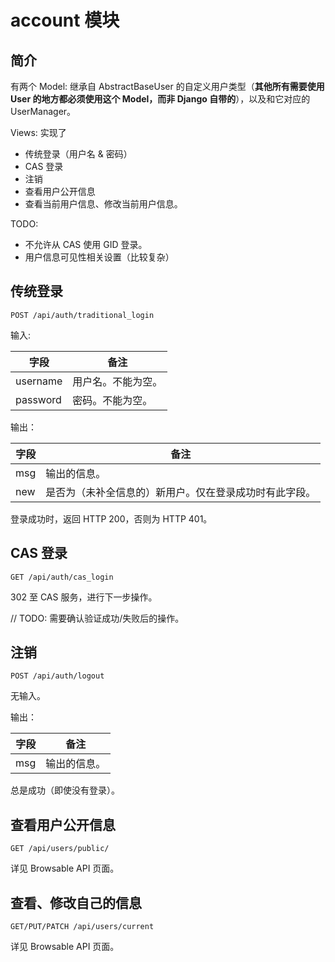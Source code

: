 # account 模块

## 简介

有两个 Model: 继承自 AbstractBaseUser 的自定义用户类型（**其他所有需要使用 User 的地方都必须使用这个 Model，而非 Django 自带的**），以及和它对应的 UserManager。

Views: 实现了

- 传统登录（用户名 & 密码）
- CAS 登录
- 注销
- 查看用户公开信息
- 查看当前用户信息、修改当前用户信息。

TODO:

- 不允许从 CAS 使用 GID 登录。
- 用户信息可见性相关设置（比较复杂）

## 传统登录

`POST /api/auth/traditional_login`

输入:

| 字段 | 备注 |
| -- | -- |
| username | 用户名。不能为空。 |
| password | 密码。不能为空。 |

输出：

| 字段 | 备注 |
| -- | -- |
| msg | 输出的信息。 |
| new | 是否为（未补全信息的）新用户。仅在登录成功时有此字段。 |

登录成功时，返回 HTTP 200，否则为 HTTP 401。

## CAS 登录

`GET /api/auth/cas_login`

302 至 CAS 服务，进行下一步操作。

// TODO: 需要确认验证成功/失败后的操作。

## 注销

`POST /api/auth/logout`

无输入。

输出：

| 字段 | 备注 |
| -- | -- |
| msg | 输出的信息。 |

总是成功（即使没有登录）。

## 查看用户公开信息

`GET /api/users/public/`

详见 Browsable API 页面。

## 查看、修改自己的信息

`GET/PUT/PATCH /api/users/current`

详见 Browsable API 页面。

